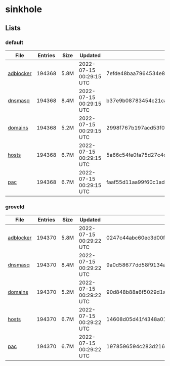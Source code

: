 # sinkhole

## Lists

### default

|File|Entries|Size|Updated|Hash|
|-|-|-|-|-|
|[adblocker](https://raw.githubusercontent.com/groveld/sinkhole/lists/default/adblocker.txt)|194368|5.8M|2022-07-15 00:29:15 UTC|7efde48baa7964534e80e7de35e0fd31908413e550478d6de2f6dea2a9c7d50e|
|[dnsmasq](https://raw.githubusercontent.com/groveld/sinkhole/lists/default/dnsmasq.txt)|194368|8.4M|2022-07-15 00:29:15 UTC|b37e9b08783454c21caa48b7a6d323b56df8024f950331efa7f72c888f7f71e1|
|[domains](https://raw.githubusercontent.com/groveld/sinkhole/lists/default/domains.txt)|194368|5.2M|2022-07-15 00:29:15 UTC|2998f767b197acd53f0bbea59a70977d6af10317793dec216718e7a0bf6b8741|
|[hosts](https://raw.githubusercontent.com/groveld/sinkhole/lists/default/hosts.txt)|194368|6.7M|2022-07-15 00:29:15 UTC|5a66c54fe0fa75d27c4cc5e4efa60cb95ffabde908f6cccadade3bf3528c21d4|
|[pac](https://raw.githubusercontent.com/groveld/sinkhole/lists/default/pac.txt)|194368|6.7M|2022-07-15 00:29:15 UTC|faaf55d11aa99f60c1ad90f5b8c4c57f15f4fe10448c2a4bcc268d00dda5d2b3|

### groveld

|File|Entries|Size|Updated|Hash|
|-|-|-|-|-|
|[adblocker](https://raw.githubusercontent.com/groveld/sinkhole/lists/groveld/adblocker.txt)|194370|5.8M|2022-07-15 00:29:22 UTC|0247c44abc60ec3d00f5e9d97bd47109e252a0717cc6a5e8515f106ef2137254|
|[dnsmasq](https://raw.githubusercontent.com/groveld/sinkhole/lists/groveld/dnsmasq.txt)|194370|8.4M|2022-07-15 00:29:22 UTC|9a0d58677dd58f9134a91aa415c25274a3354c3821e30928f69c5c650a5ceecd|
|[domains](https://raw.githubusercontent.com/groveld/sinkhole/lists/groveld/domains.txt)|194370|5.2M|2022-07-15 00:29:22 UTC|90d848b88a6f5029d1a9c73d7fe554b8d587fddc5779e2aea6eaf4f32d3b0b9e|
|[hosts](https://raw.githubusercontent.com/groveld/sinkhole/lists/groveld/hosts.txt)|194370|6.7M|2022-07-15 00:29:22 UTC|14608d05d41f4348a01b271aa3f7ba0de1d5d060e3f42e5de0d91d924b1a5ddc|
|[pac](https://raw.githubusercontent.com/groveld/sinkhole/lists/groveld/pac.txt)|194370|6.7M|2022-07-15 00:29:22 UTC|1978596594c283d216dee3ebd5442aea3bbc4a38cf4bcf12610edeb8b3d73438|

